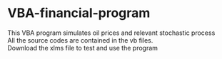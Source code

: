 # VBA-financial-program
This VBA program simulates oil prices and relevant stochastic process <br />
All the source codes are contained in the vb files.<br />
Download the xlms file to test and use the program<br />

